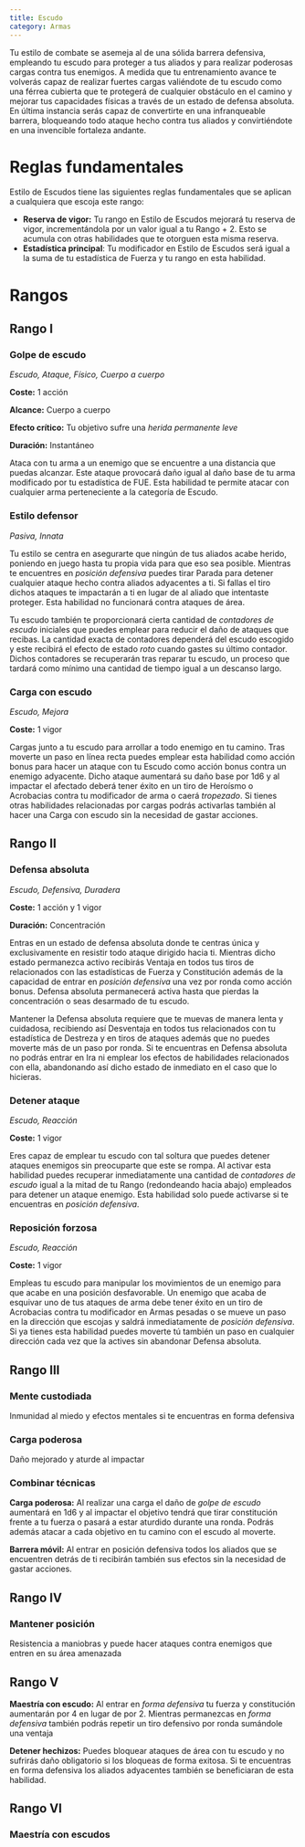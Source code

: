 ```yaml
---
title: Escudo
category: Armas
---
```


Tu estilo de combate se asemeja al de una sólida barrera defensiva, empleando tu escudo para proteger a tus aliados y para realizar poderosas cargas contra tus enemigos. A medida que tu entrenamiento avance te volverás capaz de realizar fuertes cargas valiéndote de tu escudo como una férrea cubierta que te protegerá de cualquier obstáculo en el camino y mejorar tus capacidades físicas a través de un estado de defensa absoluta. En última instancia serás capaz de convertirte en una infranqueable barrera, bloqueando todo ataque hecho contra tus aliados y convirtiéndote en una invencible fortaleza andante.

# Reglas fundamentales

Estilo de Escudos tiene las siguientes reglas fundamentales que se aplican a cualquiera que escoja este rango:

- **Reserva de vigor:** Tu rango en Estilo de Escudos mejorará tu reserva de vigor, incrementándola por un valor igual a tu Rango + 2. Esto se acumula con otras habilidades que te otorguen esta misma reserva.
- **Estadística principal**: Tu modificador en Estilo de Escudos será igual a la suma de tu estadística de Fuerza y tu rango en esta habilidad.

# Rangos

## Rango I

### Golpe de escudo

*Escudo, Ataque, Físico, Cuerpo a cuerpo*

**Coste:** 1 acción

**Alcance:** Cuerpo a cuerpo

**Efecto crítico:** Tu objetivo sufre una *herida permanente leve*

**Duración:** Instantáneo

Ataca con tu arma a un enemigo que se encuentre a una distancia que puedas alcanzar. Este ataque provocará daño igual al daño base de tu arma modificado por tu estadística de FUE. Esta habilidad te permite atacar con cualquier arma perteneciente a la categoría de Escudo.

### Estilo defensor

*Pasiva, Innata*

Tu estilo se centra en asegurarte que ningún de tus aliados acabe herido, poniendo en juego hasta tu propia vida para que eso sea posible. Mientras te encuentres en *posición defensiva* puedes tirar Parada para detener cualquier ataque hecho contra aliados adyacentes a ti. Si fallas el tiro dichos ataques te impactarán a ti en lugar de al aliado que intentaste proteger. Esta habilidad no funcionará contra ataques de área.

Tu escudo también te proporcionará cierta cantidad de *contadores de escudo* iniciales que puedes emplear para reducir el daño de ataques que recibas. La cantidad exacta de contadores dependerá del escudo escogido y este recibirá el efecto de estado *roto* cuando gastes su último contador. Dichos contadores se recuperarán tras reparar tu escudo, un proceso que tardará como mínimo una cantidad de tiempo igual a un descanso largo.

### Carga con escudo

*Escudo, Mejora*

**Coste:** 1 vigor

Cargas junto a tu escudo para arrollar a todo enemigo en tu camino. Tras moverte un paso en línea recta puedes emplear esta habilidad como acción bonus para hacer un ataque con tu Escudo como acción bonus contra un enemigo adyacente. Dicho ataque aumentará su daño base por 1d6 y al impactar el afectado deberá tener éxito en un tiro de Heroísmo o Acrobacias contra tu modificador de arma o caerá *tropezado*. Si tienes otras habilidades relacionadas por cargas podrás activarlas también al hacer una Carga con escudo sin la necesidad de gastar acciones.

## Rango II

### Defensa absoluta

*Escudo, Defensiva, Duradera*

**Coste:** 1 acción y 1 vigor

**Duración:** Concentración

Entras en un estado de defensa absoluta donde te centras única y exclusivamente en resistir todo ataque dirigido hacia ti. Mientras dicho estado permanezca activo recibirás Ventaja en todos tus tiros de relacionados con las estadísticas de Fuerza y Constitución además de la capacidad de entrar en *posición defensiva* una vez por ronda como acción bonus. Defensa absoluta permanecerá activa hasta que pierdas la concentración o seas desarmado de tu escudo.

Mantener la Defensa absoluta requiere que te muevas de manera lenta y cuidadosa, recibiendo así Desventaja en todos tus relacionados con tu estadística de Destreza y en tiros de ataques además que no puedes moverte más de un paso por ronda. Si te encuentras en Defensa absoluta no podrás entrar en Ira ni emplear los efectos de habilidades relacionados con ella, abandonando así dicho estado de inmediato en el caso que lo hicieras.

### Detener ataque

*Escudo, Reacción*

**Coste:** 1 vigor

Eres capaz de emplear tu escudo con tal soltura que puedes detener ataques enemigos sin preocuparte que este se rompa. Al activar esta habilidad puedes recuperar inmediatamente una cantidad de *contadores de escudo* igual a la mitad de tu Rango (redondeando hacia abajo) empleados para detener un ataque enemigo. Esta habilidad solo puede activarse si te encuentras en *posición defensiva*.

### Reposición forzosa

*Escudo, Reacción*

**Coste:** 1 vigor

Empleas tu escudo para manipular los movimientos de un enemigo para que acabe en una posición desfavorable. Un enemigo que acaba de esquivar uno de tus ataques de arma debe tener éxito en un tiro de Acrobacias contra tu modificador en Armas pesadas o se mueve un paso en la dirección que escojas y saldrá inmediatamente de *posición defensiva*. Si ya tienes esta habilidad puedes moverte tú también un paso en cualquier dirección cada vez que la actives sin abandonar Defensa absoluta.

## Rango III

### Mente custodiada

Inmunidad al miedo y efectos mentales si te encuentras en forma defensiva

### Carga poderosa

Daño mejorado y aturde al impactar

### Combinar técnicas

**Carga poderosa:** Al realizar una carga el daño de *golpe de escudo* aumentará en 1d6 y al impactar el objetivo tendrá que tirar constitución frente a tu fuerza o pasará a estar aturdido durante una ronda. Podrás además atacar a cada objetivo en tu camino con el escudo al moverte. 

**Barrera móvil:** Al entrar en posición defensiva todos los aliados que se encuentren detrás de ti recibirán también sus efectos sin la necesidad de gastar acciones.

## Rango IV

### Mantener posición

Resistencia a maniobras y puede hacer ataques contra enemigos que entren en su área amenazada



## Rango V



**Maestría con escudo:** Al entrar en *forma defensiva* tu fuerza y constitución aumentarán por 4 en lugar de por 2. Mientras permanezcas en *forma defensiva* también podrás repetir un tiro defensivo por ronda sumándole una ventaja

**Detener hechizos:** Puedes bloquear ataques de área con tu escudo y no sufrirás daño obligatorio si los bloqueas de forma exitosa. Si te encuentras en forma defensiva los aliados adyacentes también se beneficiaran de esta habilidad.

## Rango VI

### Maestría con escudos
